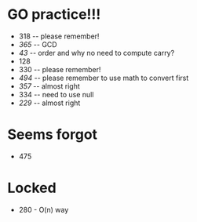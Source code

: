 # GO practice!!!
+ 318 -- please remember!
+ *365* -- GCD
+ *43* -- order and why no need to compute carry?
+ 128
+ 330 -- please remember!
+ *494* -- please remember to use math to convert first
+ *357* -- almost right
+ 334 -- need to use null
+ *229* -- almost right

# Seems forgot
+ 475

# Locked
+ 280 - O(n) way